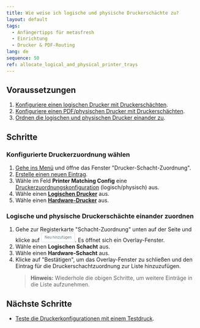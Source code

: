 ```yaml
---
title: Wie weise ich logische und physische Druckerschächte zu?
layout: default
tags:
  - Anfängertipps für metasfresh
  - Einrichtung
  - Drucker & PDF-Routing
lang: de
sequence: 50
ref: allocate_logical_and_physical_printer_trays
---
```


## Voraussetzungen
1. [Konfiguriere einen logischen Drucker mit Druckerschächten](Logischer_Drucker_Einrichtung_WebUI).
1. [Konfiguriere einen PDF/physischen Drucker mit Druckerschächten](PDF_Drucker_Konfiguration_WebUI).
1. [Ordnen die logischen und physischen Drucker einander zu](Zuordnung_logische_und_physische_Drucker).

## Schritte

### Konfigurierte Druckerzuordnung wählen
1. [Gehe ins Menü](Menu) und öffne das Fenster "Drucker-Schacht-Zuordnung".
1. [Erstelle einen neuen Eintrag](Neuer_Datensatz_Fenster_Webui).
1. Wähle im Feld **Printer Matching Config** eine [Druckerzuordnungskonfiguration](Zuordnung_logische_und_physische_Drucker) (logisch/physisch) aus.
1. Wähle einen [**Logischen Drucker**](Logischer_Drucker_Einrichtung_WebUI) aus.
1. Wähle einen [**Hardware-Drucker**](PDF_Drucker_Konfiguration_WebUI) aus.

### Logische und physische Druckerschächte einander zuordnen
1. Gehe zur Registerkarte "Schacht-Zuordnung" unten auf der Seite und klicke auf !["Neu hinzufügen"](assets/Neu_hinzufuegen_Button.png). Es öffnet sich ein Overlay-Fenster.
1. Wähle einen **Logischen Schacht** aus.
1. Wähle einen **Hardware-Schacht** aus.
1. Klicke auf "Bestätigen", um das Overlay-Fenster zu schließen und den Eintrag für die Druckerschachtzuordnung zur Liste hinzuzufügen.
    >**Hinweis:** Wiederhole die obigen Schritte, um weitere Einträge in die Liste aufzunehmen.

## Nächste Schritte
- [Teste die Druckerkonfigurationen mit einem Testdruck](PDF_Drucker_Einrichtung_Guide#testdruck).
